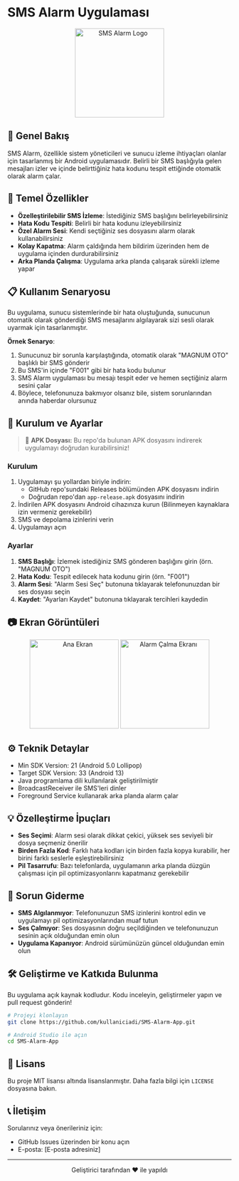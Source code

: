 # SMS Alarm Uygulaması

<p align="center">
  <img src="https://user-images.githubusercontent.com/placeholder/sms-alarm-logo.png" alt="SMS Alarm Logo" width="200"/>
</p>

## 📱 Genel Bakış

SMS Alarm, özellikle sistem yöneticileri ve sunucu izleme ihtiyaçları olanlar için tasarlanmış bir Android uygulamasıdır. Belirli bir SMS başlığıyla gelen mesajları izler ve içinde belirttiğiniz hata kodunu tespit ettiğinde otomatik olarak alarm çalar.

## 🚀 Temel Özellikler

- **Özelleştirilebilir SMS İzleme**: İstediğiniz SMS başlığını belirleyebilirsiniz
- **Hata Kodu Tespiti**: Belirli bir hata kodunu izleyebilirsiniz
- **Özel Alarm Sesi**: Kendi seçtiğiniz ses dosyasını alarm olarak kullanabilirsiniz
- **Kolay Kapatma**: Alarm çaldığında hem bildirim üzerinden hem de uygulama içinden durdurabilirsiniz
- **Arka Planda Çalışma**: Uygulama arka planda çalışarak sürekli izleme yapar

## 📋 Kullanım Senaryosu

Bu uygulama, sunucu sistemlerinde bir hata oluştuğunda, sunucunun otomatik olarak gönderdiği SMS mesajlarını algılayarak sizi sesli olarak uyarmak için tasarlanmıştır.

**Örnek Senaryo**:
1. Sunucunuz bir sorunla karşılaştığında, otomatik olarak "MAGNUM OTO" başlıklı bir SMS gönderir
2. Bu SMS'in içinde "F001" gibi bir hata kodu bulunur
3. SMS Alarm uygulaması bu mesajı tespit eder ve hemen seçtiğiniz alarm sesini çalar
4. Böylece, telefonunuza bakmıyor olsanız bile, sistem sorunlarından anında haberdar olursunuz

## 🔧 Kurulum ve Ayarlar

> 📱 **APK Dosyası:** Bu repo'da bulunan APK dosyasını indirerek uygulamayı doğrudan kurabilirsiniz!

### Kurulum
1. Uygulamayı şu yollardan biriyle indirin:
   - GitHub repo'sundaki Releases bölümünden APK dosyasını indirin
   - Doğrudan repo'dan `app-release.apk` dosyasını indirin
2. İndirilen APK dosyasını Android cihazınıza kurun (Bilinmeyen kaynaklara izin vermeniz gerekebilir)
3. SMS ve depolama izinlerini verin
4. Uygulamayı açın

### Ayarlar
1. **SMS Başlığı**: İzlemek istediğiniz SMS gönderen başlığını girin (örn. "MAGNUM OTO")
2. **Hata Kodu**: Tespit edilecek hata kodunu girin (örn. "F001")
3. **Alarm Sesi**: "Alarm Sesi Seç" butonuna tıklayarak telefonunuzdan bir ses dosyası seçin
4. **Kaydet**: "Ayarları Kaydet" butonuna tıklayarak tercihleri kaydedin

## 📷 Ekran Görüntüleri

<p align="center">
  <img src="https://user-images.githubusercontent.com/placeholder/screenshot1.png" width="200" alt="Ana Ekran"/>
  <img src="https://user-images.githubusercontent.com/placeholder/screenshot2.png" width="200" alt="Alarm Çalma Ekranı"/>
</p>

## ⚙️ Teknik Detaylar

- Min SDK Version: 21 (Android 5.0 Lollipop)
- Target SDK Version: 33 (Android 13)
- Java programlama dili kullanılarak geliştirilmiştir
- BroadcastReceiver ile SMS'leri dinler
- Foreground Service kullanarak arka planda alarm çalar

## 💡 Özelleştirme İpuçları

- **Ses Seçimi**: Alarm sesi olarak dikkat çekici, yüksek ses seviyeli bir dosya seçmeniz önerilir
- **Birden Fazla Kod**: Farklı hata kodları için birden fazla kopya kurabilir, her birini farklı seslerle eşleştirebilirsiniz
- **Pil Tasarrufu**: Bazı telefonlarda, uygulamanın arka planda düzgün çalışması için pil optimizasyonlarını kapatmanız gerekebilir

## 🔄 Sorun Giderme

- **SMS Algılanmıyor**: Telefonunuzun SMS izinlerini kontrol edin ve uygulamayı pil optimizasyonlarından muaf tutun
- **Ses Çalmıyor**: Ses dosyasının doğru seçildiğinden ve telefonunuzun sesinin açık olduğundan emin olun
- **Uygulama Kapanıyor**: Android sürümünüzün güncel olduğundan emin olun

## 🛠️ Geliştirme ve Katkıda Bulunma

Bu uygulama açık kaynak kodludur. Kodu inceleyin, geliştirmeler yapın ve pull request gönderin!

```bash
# Projeyi klonlayın
git clone https://github.com/kullaniciadi/SMS-Alarm-App.git

# Android Studio ile açın
cd SMS-Alarm-App
```

## 📜 Lisans

Bu proje MIT lisansı altında lisanslanmıştır. Daha fazla bilgi için `LICENSE` dosyasına bakın.

## 📞 İletişim

Sorularınız veya önerileriniz için:

- GitHub Issues üzerinden bir konu açın
- E-posta: [E-posta adresiniz]

---

<p align="center">
  Geliştirici tarafından ❤️ ile yapıldı
</p>
